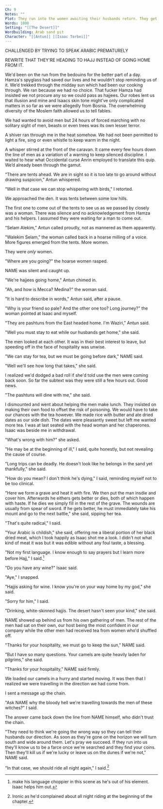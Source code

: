 ```yaml
---
Ch: 9
Notes: ""
Plot: They run into the women awaiting their husbands return. They get uneasy and leave the opposite way before doubling back.
Words: 1000
Setting: "[[The Desert]]"
Wordbuilding: Arab sand pit
Character: "[[Antun]] [[Isaac Torbei]]"
---
```

CHALLENGED BY TRYING TO SPEAK ARABIC PREMATURELY

REWRITE THAT THEY'RE HEADING TO HAJJ INSTEAD OF GOING HOME FROM IT.

We'd been on the run from the bedouins for the better part of a day. Hamza's spyglass had saved our lives and he wouldn’t stop reminding us of it. We’d trekked through the midday sun which had been our cooking through. We ran because we had no choice. That fucker Hamza had insisted we not procure any so we could pass as hajjees. Our robes lent us that illusion and mine and Isaacs skin tone might’ve only complicated matters in so far as we were allegedly from Bosnia. The overwhelming diversity of the Moslem faith allowed us to tell fables.

We had wanted to avoid men but 24 hours of forced marching with no solitary sight of men, beasts or even trees was its own lesser terror. 

A shiver ran through me in the heat somehow. We had not been permitted to light a fire, sing or even whistle to keep warm in the night.

A whisper stirred at the front of the caravan. It came every few hours down the line of men as a variation of a warning to keep silenced discipline. I waited to hear what Occidental curse Anrin employed to translate this quip. We’d already been through the gamut.

“There are tents ahead. We are in sight so it is too late to go around without drawing suspicion,” Antun whispered.

“Well in that case we can stop whispering with birds," I retorted.

We approached the den. It was tents between some low hills. 

The first one to come out of the tents to see us as we passed by closely was a woman. There was silence and no acknowledgement from Hamza and his helpers. I assumed they were waiting for a man to come out.

“Selam Alekim,” Antun called proudly, not as mannered as them apparently.

"Walekim Selam," the woman called back in a hoarse milling of a voice. More figures emerged from the tents. More women.

They were *only* women.

"Where are you going?" the hoarse women rasped.

NAME was silent and caught up.

"We're hajjees going home," Antun chimed in.

"Ah, and how is Mecca? Medina?" the woman said.

"It is hard to describe in words," Antun said, after a pause.

"Why is your friend so pale? And the other one too? Long journey?" the woman pointed at Isaac and myself.

"They are pashtuns from the East headed home. I'm Waziri," Antun said.

"Well you must stay to eat while our husbands get home," she said.

The men looked at each other. It was in their best interest to leave, but speeding off in the face of hospitality was unwise.

"We can stay for tea, but we must be going before dark," NAME said.

"Well we'll see how long that takes," she said.

I realized we'd dodged a bad roll if she'd told use the men were coming back soon. So far the subtext was they were still a few hours out. Good news.

"The pashtuns will dine with me," she said.

I dismounted and went about helping the men make lunch. They insisted on making their own food to offset the risk of poisoning. We would have to take our chances with the tea however. We made rice with butter and ate dried dates as our side dish. The dates were pleasantly sweet but left me wanted more tea. I was at last seated with the head woman and her chaperones. Isaac was beside me in withdrawal.

"What's wrong with him?" she asked.

"He may be at the beginning of ill," I said, quite honestly, but not revealing the cause of course.

"Long trips can be deadly. He doesn't look like he belongs in the sand yet thankfully," she said.

"How do you mean? I don't think he's dying," I said, reminding myself not to be too clinical.

"Here we form a grave and heat it with fire. We then put the man insdie and cover him. Afterwards he eithers gets better or dies, both of which happen with haste. If he dies we simply fill in the rest of the grave. The wounds are usually from spear of sword. If he gets better, he must immediately take his mount and go to the next battle," she said, sipping her tea.

"That's quite radical," I said.

"Your Arabic is childish," she said, offering me a liberal portion of her black dried meat, which I took happily as Isaac shot me a look. I didn't not what kind of meat it was but it was edible without any foul taste, a blessing.

"Not my first language. I know enough to say prayers but I learn more before Hajj," I said.[^1]

"Do you have any wine?" Isaac said.

"Aye," I snapped.

"Hajjis asking for wine. I know you're on your way home by my god," she said.

"Sorry for him," I said.

"Drinking, white-skinned hajjis. The desert hasn't seen your kind," she said.

NAME showed up behind us from his own gathering of men. The rest of the men had sat on their own, our host being the most confident in our company while the other men had received tea from women who'd shuffled off.

"Thanks for your hospitality, we must go to keep the sun," NAME said.

"But I have so many questions. Your camels are quite heavily laden for pilgrims," she said.

"Thanks for your hospitality," NAME said firmly.

We loaded our camels in a hurry and started moving. It was then that I realized we were travelling in the direction we had come from.

I sent a message up the chain.

"Ask NAME why the bloody hell we're travelling towards the men of these witches?" I said.

The answer came back down the line from NAME himself, who didn't trust the chain.

"They need to think we're going the wrong way so they can tell their husbands our direction. As soon as they're gone on the horizon we will turn south and wide around them. Let's pray we succeed. If they run into us they'll know us to be a farce once we're searched and they find your coins. Then they'll kill us if we're lucky or leave us on the dunes if we're not," NAME said.

"In that case, we should ride all night again," I said.[^2]



[^1]: make his language choppier in this scene as he's out of his element. Isaac helps him out.
[^2]: Ironic as he'd complained about all night riding at the beginning of the chapter.